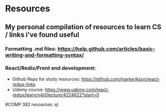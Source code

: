 # Resources
## My personal compilation of resources to learn CS / links i've found useful
### Formatting .md files: https://help.github.com/articles/basic-writing-and-formatting-syntax/ 
### React/Redix/Front end development:  
- Github Repo for study resources: https://github.com/markerikson/react-redux-links
- Udemy course: https://www.udemy.com/react-redux/learn/v4/t/lecture/4224622?start=0

#COMP 382 resources:
a)

